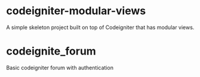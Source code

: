 # codeigniter-modular-views
A simple skeleton project built on top of Codeigniter that has modular views.
# codeignite_forum
Basic codeigniter forum with authentication
